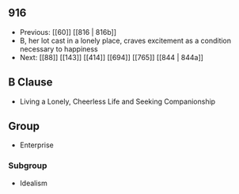 ## 916
- Previous: [[60]] [[816 | 816b]] 
- B, her lot cast in a lonely place, craves excitement as a condition necessary to happiness
- Next: [[88]] [[143]] [[414]] [[694]] [[765]] [[844 | 844a]] 

## B Clause
- Living a Lonely, Cheerless Life and Seeking Companionship

## Group
- Enterprise

### Subgroup
- Idealism

